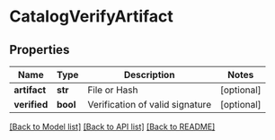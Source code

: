 # CatalogVerifyArtifact

## Properties
Name | Type | Description | Notes
------------ | ------------- | ------------- | -------------
**artifact** | **str** | File or Hash | [optional] 
**verified** | **bool** | Verification of valid signature | [optional] 

[[Back to Model list]](../README.md#documentation-for-models) [[Back to API list]](../README.md#documentation-for-api-endpoints) [[Back to README]](../README.md)


